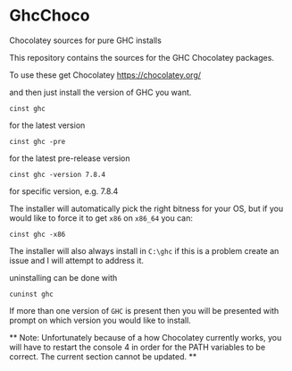 # GhcChoco
Chocolatey sources for pure GHC installs

This repository contains the sources for the GHC Chocolatey packages.

To use these get Chocolatey https://chocolatey.org/

and then just install the version of GHC you want.

    cinst ghc
    
for the latest version

    cinst ghc -pre 
    
for the latest pre-release version

    cinst ghc -version 7.8.4 
    
for  specific version, e.g. 7.8.4

The installer will automatically pick the right bitness for your OS, but if you would
like to force it to get `x86` on `x86_64` you can:

    cinst ghc -x86

The installer will also always install in `C:\ghc` if this is a problem create an issue and I will
attempt to address it.

uninstalling can be done with
    
    cuninst ghc
    
If more than one version of `GHC` is present then you will be presented with prompt on which version you
would like to install.

** Note: Unfortunately because of a how Chocolatey currently works, you will have to restart the console 4
         in order for the PATH variables to be correct. The current section cannot be updated. **